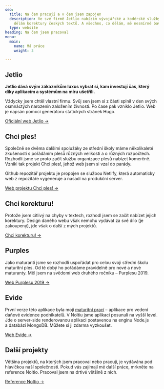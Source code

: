 ```yaml
---
seo:
  title: Na čem pracuji a v čem jsem zapojen
  description: Ve své firmě Jetlio nabízím vývojářské a kodérské služby, pořádám plesy,
    dělám korektury českých textů. A všechno, co dělám, mě nesmírně baví.
  type: website
heading: Na čem jsem pracoval
menu:
  main:
    name: Má práce
    weight: 3

---
```

## Jetlio

**Jetlio dává svým zákazníkům luxus vybrat si, kam investují čas, který díky aplikacím a systémům na míru ušetřili.**

Vždycky jsem chtěl vlastní firmu. Svůj sen jsem si z části splnil v den svých osmnáctých narozenin založením živnosti. Po čase pak vzniklo Jetlio. Web je napsán pomocí generátoru statických stránek Hugo.

[Oficiální web Jetlio →](https://jetlio.com/)

## Chci ples!

Společně se dvěma dalšími spolužáky ze střední školy máme několikaleté zkušenosti s pořádáním plesů různých velikostí a o různých rozpočtech. Rozhodli jsme se proto začít službu organizace plesů nabízet komerčně. Vznikl tak projekt Chci ples!, jehož web jsem si vzal do parády.

Github repozitář projektu je propojen se službou Netlify, která automaticky web z repozitáře vygeneruje a nasadí na produkční server.

[Web projektu Chci ples! →](https://chciples.cz/)

## Chci korekturu!

Protože jsem citlivý na chyby v textech, rozhodl jsem se začít nabízet jejich korektury. Design daného webu však nemohu vydávat za své dílo (je zakoupený), jde však o další z mých projektů.

[Chci korekturu! →](https://chcikorekturu.cz/)

## Purples

Jako maturanti jsme se rozhodli uspořádat pro celou svoji střední školu maturitní ples. Od té dobý ho pořádáme pravidelně pro nové a nové maturanty. Měl jsem na svědomí web druhého ročníku – Purplesu 2019.

[Web Purplesu 2019 →](https://purples.cz/2019/)

## Evide

První verze této aplikace byla mojí [maturitní prací](https://jansvabik.cz/matpra.pdf) – aplikace pro vedení daňové evidence podnikatelů. V Noltiu jsme aplikaci posunuli na vyšší level. Jde o server-side renderovanou aplikaci postavenou na enginu Node.js a databázi MongoDB. Můžete si ji zdarma vyzkoušet.

[Web Evide →](https://evide.cz/)

<!--## Sweet Clicker
Jednoduchá client-side hra napsaná v JavaScriptu během nudných jarních středoškolskách dní. Data hráčů jsou ukládána na server pro jednoduché znovuspuštění pomocí odkazu.

Existovala starší verze, což byl jeden z mých prvních projektu v JavaScriptu. I ta je stále dostupná. Můžete ji zkouknout [zde](#).

[Sweet Clicker 2.0 →](#)-->

## Další projekty

Většina projektů, na kterých jsem pracoval nebo pracuji, je vydávána pod hlavičkou naší společnosti. Pokud vás zajímají mé další práce, mrkněte na reference Noltio. Pracoval jsem na drtivé většině z nich.

[Reference Noltio →](https://noltio.com/cs/reference/)